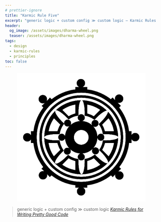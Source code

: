 ```yaml
---
# prettier-ignore
title: "Karmic Rule Five"
excerpt: "generic logic + custom config ≫ custom logic – Karmic Rules for Writing Pretty Good Code"
header:
  og_image: /assets/images/dharma-wheel.png
  teaser: /assets/images/dharma-wheel.png
tags:
  - design
  - karmic-rules
  - principles
toc: false
---
```


<figure class="align-left drop-image">
    <img src="/assets/images/dharma-wheel.png">
</figure>

> generic logic + custom config ≫ custom logic
> <cite><a href="https://github.com/karmaniverous/rules">Karmic Rules for
> Writing Pretty Good Code</a></cite>
